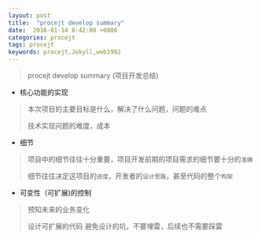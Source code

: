 ```yaml
---
layout: post
title:  "procejt develop summary"
date:  2016-01-14 8:42:00 +0800
categories: procejt
tags: procejt
keywords: procejt,Jekyll,web1992
---
```



> procejt develop summary (项目开发总结)
> 

-  核心功能的实现

> 本次项目的主要目标是什么，解决了什么问题，问题的难点
> 
> 技术实现问题的难度，成本
>

-  细节

> 项目中的细节往往十分重要，项目开发前期的项目需求的细节要十分的`准确`
> 
> 细节往往决定这项目的`进度`，开发者的`设计思路`，甚至代码的整个`构架`
>

- 可变性（可扩展)的控制
> 预知未来的业务变化
>
> 设计可扩展的代码
> 避免设计的坑，不要埋雷，后续也不需要踩雷  
